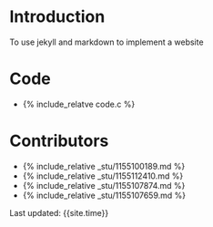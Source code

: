 # Introduction
To use jekyll and markdown to implement a website
# Code
- {% include_relatve code.c %}

# Contributors
- {% include_relative _stu/1155100189.md %}
- {% include_relative _stu/1155112410.md %}
- {% include_relative _stu/1155107874.md %}
- {% include_relative _stu/1155107659.md %}

Last updated: {{site.time}}
